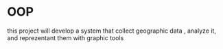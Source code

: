 # OOP
this project will develop a system that collect geographic data , analyze it, and reprezentant them with graphic tools
